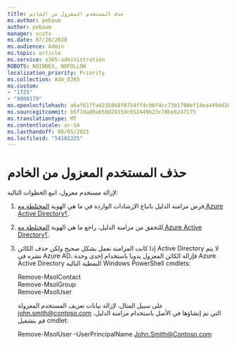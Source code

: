 ```yaml
---
title: حذف المستخدم المعزول من الخادم
ms.author: pebaum
author: pebaum
manager: scotv
ms.date: 07/20/2020
ms.audience: Admin
ms.topic: article
ms.service: o365-administration
ROBOTS: NOINDEX, NOFOLLOW
localization_priority: Priority
ms.collection: Adm_O365
ms.custom:
- "1725"
- "9000179"
ms.openlocfilehash: a6af617fa4235868f0754ff4c06f4cc73b1700ef14ea449dd1886ab100ddd384
ms.sourcegitcommit: b5f7da89a650d2915dc652449623c78be6247175
ms.translationtype: MT
ms.contentlocale: ar-SA
ms.lasthandoff: 08/05/2021
ms.locfileid: "54102225"
---
```

# <a name="delete-orphaned-user-from-on-premises-server"></a>حذف المستخدم المعزول من الخادم

لإزالة مستخدم معزول، اتبع الخطوات التالية:

1. فرض مزامنة الدليل باتباع الإرشادات الواردة في ما هي الهوية [المختلطة مع Azure Active Directory؟](https://technet.microsoft.com/library/jj151771.aspx#bkmk_synchronizedirectories).

2. للتحقق من مزامنة الدليل، راجع ما هي الهوية [المختلطة مع Azure Active Directory؟](https://technet.microsoft.com/library/jj151797.aspx).

3. إذا كانت المزامنة تعمل بشكل صحيح ولكن حذف الكائن Active Directory لا يتم نشره في Azure AD، فإزالة الكائن المعزول يدويا باستخدام إحدى وحدة Azure Active Directory النمطية التالية Windows PowerShell cmdlets:

    Remove-MsolContact  
    Remove-MsolGroup  
    Remove-MsolUser

    على سبيل المثال، لإزالة بيانات تعريف المستخدم المعزولة john.smith@contoso.com التي تم إنشاؤها في الأصل باستخدام مزامنة الدليل، قم بتشغيل cmdlet:

    Remove-MsolUser –UserPrincipalName John.Smith@Contoso.com